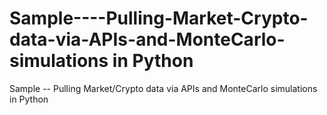 # Sample----Pulling-Market-Crypto-data-via-APIs-and-MonteCarlo-simulations in Python
Sample -- Pulling Market/Crypto data via APIs and MonteCarlo simulations in Python

